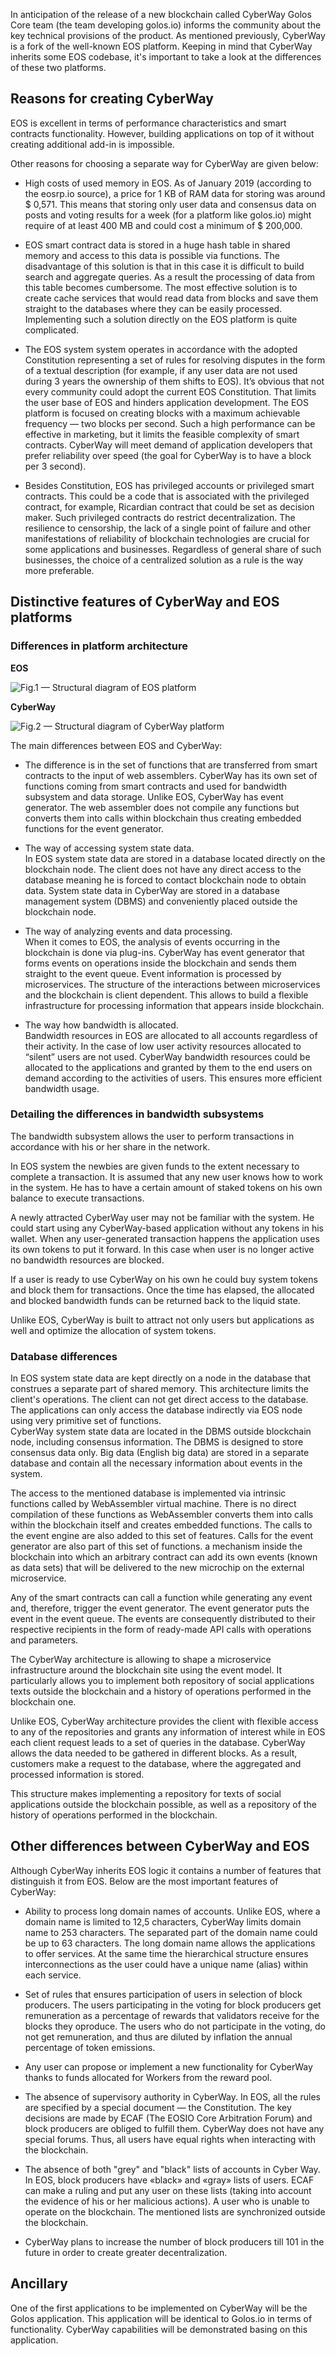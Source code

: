 

In anticipation of the release of a new blockchain called CyberWay Golos Сore team (the team developing golos.io) informs the community about the key technical provisions of the product. As mentioned previously, CyberWay is a fork of the well-known EOS platform. Keeping in mind that CyberWay inherits some EOS codebase, it's important to take a look at the differences of these two platforms.  

## Reasons for creating CyberWay
EOS is excellent in terms of performance characteristics and smart contracts functionality. However, building applications on top of it without creating additional add-in is impossible.  

Other reasons for choosing a separate way for CyberWay are given below:  

  * High costs of used memory in EOS. As of January 2019 (according to the eosrp.io source), a price for 1 KB of RAM data for storing was around $ 0,571. This means that storing only user data and consensus data on posts and voting results for a week (for a platform like golos.io) might require of at least 400 MB and could cost a minimum of $ 200,000.  

  * EOS smart contract data is stored in a huge hash table in shared memory and access to this data is possible via functions. The disadvantage of this solution is that in this case it is difficult to build search and aggregate queries. As a result the processing of data from this table becomes cumbersome. The most effective solution is to create cache services that would read data from blocks and save them straight to the databases where they can be easily processed. Implementing such a solution directly on the EOS platform is quite complicated.  

  * The EOS system system operates in accordance with the adopted Constitution representing a set of rules for resolving disputes in the form of a textual description (for example, if any user data are not used during 3 years the ownership of them shifts to EOS). It’s obvious that not every community could adopt the current EOS Constitution. That limits the user base of EOS and hinders application development. The EOS platform is focused on creating blocks with a maximum achievable frequency — two blocks per second. Such a high performance can be effective in marketing, but it limits the feasible complexity of smart contracts. CyberWay will meet demand of application developers that prefer reliability over speed (the goal for CyberWay is to have a block per 3 second).  

  * Besides Constitution, EOS has privileged accounts or privileged smart contracts. This could be a code that is associated with the privileged contract, for example, Ricardian contract that could be set as decision maker. Such privileged contracts do restrict decentralization. The resilience to censorship, the lack of a single point of failure and other manifestations of reliability of blockchain technologies are crucial for some applications and businesses. Regardless of general share of such businesses, the choice of a centralized solution as a rule is the way more preferable.  

## Distinctive features of CyberWay and EOS platforms
### Differences in platform architecture

**EOS**  

![Fig.1 — Structural diagram of EOS platform](./images/Fig_1.jpg)  

**CyberWay**  

![Fig.2 — Structural diagram of CyberWay platform](./images/Fig_2.jpg)  

The main differences between EOS and CyberWay:  

  * The difference is in the set of functions that are transferred from smart contracts to the input of web assemblers. CyberWay has its own set of functions coming from smart contracts and used for bandwidth subsystem and data storage. Unlike EOS, CyberWay has event generator. The web assembler does not compile any functions but converts them into calls within blockchain thus creating embedded functions for the event generator.

  * The way of accessing system state data.  
In EOS system state data are stored in a database located directly on the blockchain node. The client does not have any direct access to the database meaning he is forced to contact blockchain node to obtain data. System state data in CyberWay are stored in a database management system (DBMS) and conveniently placed outside the blockchain node.

  * The way of analyzing events and data processing.  
When it comes to EOS, the analysis of events occurring in the blockchain is done via plug-ins. CyberWay has event generator that forms events on operations inside the blockchain and sends them straight to the event queue. Event information is processed by microservices. The structure of the interactions between microservices and the blockchain is client dependent. This allows to build a flexible infrastructure for processing information that appears inside blockchain.

  * The way how bandwidth is allocated.  
Bandwidth resources in EOS are allocated to all accounts regardless of their activity. In the case of low user activity resources allocated to “silent” users are not used. CyberWay bandwidth resources could be allocated to the applications and granted by them to the end users on demand according to the activities of users. This ensures more efficient bandwidth usage.

### Detailing the differences in bandwidth subsystems

The bandwidth subsystem allows the user to perform transactions in accordance with his or her share in the network.  

In EOS system the newbies are given funds to the extent necessary to complete a transaction. It is assumed that any new user knows how to work in the system. He has to have a certain amount of staked tokens on his own balance to execute transactions.  

A newly attracted CyberWay user may not be familiar with the system. He could start using any CyberWay-based application without any tokens in his wallet. When any user-generated transaction happens the application uses its own tokens to put it forward. In this case when user is no longer active no bandwidth resources are blocked.  

If a user is ready to use CyberWay on his own he could buy system tokens and block them for transactions. Once the time has elapsed, the allocated and blocked bandwidth funds can be returned back to the liquid state.  

Unlike EOS, CyberWay is built to attract not only users but applications as well and optimize the allocation of system tokens.  

### Database differences

In EOS system state data are kept directly on a node in the database that construes a separate part of shared memory. This architecture limits the client's operations. The client can not get direct access to the database.  
The applications can only access the database indirectly via EOS node using very primitive set of functions.  
CyberWay system state data are located in the DBMS outside blockchain node, including consensus information. The DBMS is designed to store consensus data only. Big data (English big data) are stored in a separate database and contain all the necessary information about events in the system.  

The access to the mentioned database is implemented via intrinsic functions called by WebAssembler virtual machine. There is no direct compilation of these functions as WebAssembler converts them into calls within the blockchain itself and creates embedded functions. The calls to the event engine are also added to this set of features. Calls for the event generator are also part of this set of functions. a mechanism inside the blockchain into which an arbitrary contract can add its own events (known as data sets) that will be delivered to the new microchip on the external microservice.  

Any of the smart contracts can call a function while generating any event and, therefore, trigger the event generator. The event generator puts the event in the event queue. The events are consequently distributed to their respective recipients in the form of ready-made API calls with operations and parameters.  

The CyberWay architecture is allowing to shape a microservice infrastructure around the blockchain site using the event model. It particularly allows you to implement both repository of social applications texts outside the blockchain and a history of operations performed in the blockchain one.  

Unlike EOS, CyberWay architecture provides the client with flexible access to any of the repositories and grants any information of interest while in EOS each client request leads to a set of queries in the database. CyberWay allows the data needed to be gathered in different blocks. As a result, customers make a request to the database, where the aggregated and processed information is stored.  

This structure makes implementing a repository for texts of social applications outside the blockchain possible, as well as a repository of the history of operations performed in the blockchain.  

## Other differences between CyberWay and EOS
Although CyberWay inherits EOS logic it contains a number of features that distinguish it from EOS. Below are the most important features of CyberWay:  

  * Ability to process long domain names of accounts. Unlike EOS, where a domain name is limited to 12,5 characters, CyberWay limits domain name to 253 characters. The separated part of the domain name could be up to 63 characters. The long domain name allows the applications to offer services. At the same time the hierarchical structure ensures interconnections as the user could have a unique name (alias) within each service.  

  * Set of rules that ensures participation of users in selection of block producers. The users participating in the voting for block producers get remuneration as a percentage of rewards that validators receive for the blocks they oproduce. The users who do not participate in the voting, do not get remuneration, and thus are diluted by inflation the annual percentage of token emissions.  

  * Any user can propose or implement a new functionality for CyberWay thanks to funds allocated for Workers from the reward pool.  

  * The absence of supervisory authority in CyberWay. In EOS, all the rules are specified by a special document — the Constitution. The key decisions are made by ECAF (The EOSIO Core Arbitration Forum) and block producers are obliged to fulfill them. CyberWay does not have any special forums. Thus, all users have equal rights when interacting with the blockchain.  

  * The absence of both "grey" and "black" lists of accounts in Cyber Way. In EOS, block producers have «black» and «gray» lists of users. ECAF can make a ruling and put any user on these lists (taking into account the evidence of his or her malicious actions). A user who is unable to operate on the blockchain. The mentioned lists are synchronized outside the blockchain.  

  * CyberWay plans to increase the number of block producers till 101 in the future in order to create greater decentralization.  

## Ancillary
One of the first applications to be implemented on CyberWay will be the Golos application. This application will be identical to Golos.io in terms of functionality. CyberWay capabilities will be demonstrated basing on this application.
